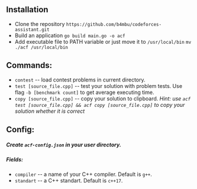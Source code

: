 ## Installation
 - Clone the repository
   `https://github.com/b4mbu/codeforces-assistant.git`
 - Build an application
   `go build main.go -o acf`
 - Add executable file to PATH variable or just move it to `/usr/local/bin`
   `mv ./acf /usr/local/bin`

## Commands:
 - `contest` -- load contest problems in current directory.
 - `test [source_file.cpp]` -- test your solution with problem tests. Use flag `-b [benchmark count]` to get average executing time.
 - `copy [source_file.cpp]` -- copy your solution to clipboard. 
   *Hint: use `acf test [source_file.cpp] && acf copy [source_file.cpp]` to copy your solution whether it is correct*
## Config:
   ##### Create `acf-config.json` in your user directory.
   ##### Fields:
- `compiler` -- a name of your C++ compiler. Default is `g++`.
- `standart` -- a C++ standart. Default is `c++17`.

